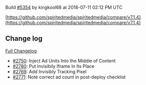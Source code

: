 Build [#5354](https://circleci.com/gh/spiritedmedia/spiritedmedia/5354) by kingkool68 at 2018-07-11 02:12 PM UTC

[https://github.com/spiritedmedia/spiritedmedia/compare/v7.1.4](https://github.com/spiritedmedia/spiritedmedia/compare/v7.1.4)
## Change log
[Full Changelog](git@github.com:spiritedmedia/spiritedmedia.git/compare/v7.1.3...v7.1.4)

 - [#2750](git@github.com:spiritedmedia/spiritedmedia.git/pull/2750): Inject Ad Units Into the Middle of Content
 - [#2780](git@github.com:spiritedmedia/spiritedmedia.git/pull/2780): Put Invisibily Iframe In Its Place
 - [#2769](git@github.com:spiritedmedia/spiritedmedia.git/pull/2769): Add Invisibly Tracking Pixel
 - [#2771](git@github.com:spiritedmedia/spiritedmedia.git/pull/2771): Note correct ad count in post-deploy checklist
